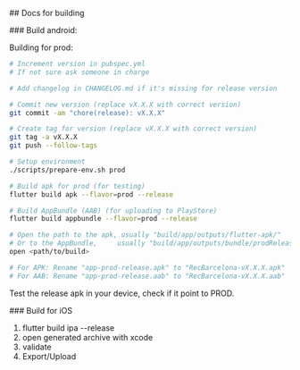 ## Docs for building

### Build android:

Building for prod:
```bash
# Increment version in pubspec.yml
# If not sure ask someone in charge

# Add changelog in CHANGELOG.md if it's missing for release version

# Commit new version (replace vX.X.X with correct version)
git commit -am "chore(release): vX.X.X"

# Create tag for version (replace vX.X.X with correct version)
git tag -a vX.X.X
git push --follow-tags

# Setup environment
./scripts/prepare-env.sh prod

# Build apk for prod (for testing)
flutter build apk --flavor=prod --release

# Build AppBundle (AAB) (for uploading to PlayStore)
flutter build appbundle --flavor=prod --release

# Open the path to the apk, usually "build/app/outputs/flutter-apk/"
# Or to the AppBundle,     usually "build/app/outputs/bundle/prodRelease"
open <path/to/build>

# For APK: Rename "app-prod-release.apk" to "RecBarcelona-vX.X.X.apk"
# For AAB: Rename "app-prod-release.aab" to "RecBarcelona-vX.X.X.aab"
```

Test the release apk in your device, check if it point to PROD.

### Build for iOS

1. flutter build ipa --release
2. open generated archive with xcode
3. validate
4. Export/Upload